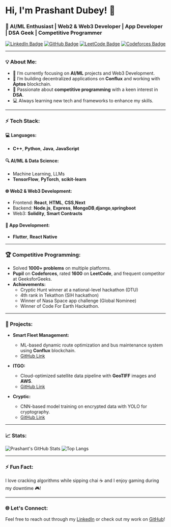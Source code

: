 # Hi, I'm Prashant Dubey! 👋

### 🚀 AI/ML Enthusiast | Web2 & Web3 Developer | App Developer | DSA Geek | Competitive Programmer

[![LinkedIn Badge](https://img.shields.io/badge/LinkedIn-Connect-blue?style=flat-square&logo=linkedin)](https://www.linkedin.com/in/prashant-dubey-59826521b/)
[![GitHub Badge](https://img.shields.io/badge/GitHub-Follow-blue?style=flat-square&logo=github)](https://github.com/prashantxy)
[![LeetCode Badge](https://img.shields.io/badge/LeetCode-Profile-orange?style=flat-square&logo=leetcode)](https://leetcode.com/u/pdubey1924/)
[![Codeforces Badge](https://img.shields.io/badge/Codeforces-Profile-yellow?style=flat-square&logo=codeforces)](https://codeforces.com/profile/pdubey1924)

---

### 💡 About Me:
- 🌱 I’m currently focusing on **AI/ML** projects and Web3 Development.
- 🔭 I’m building decentralized applications on **Conflux** and working with **Aptos** blockchain.
- 🤖 Passionate about **competitive programming** with a keen interest in **DSA**.
- 💻 Always learning new tech and frameworks to enhance my skills.

---

### ⚡ Tech Stack:
#### 💻 **Languages:**
- **C++**, **Python**, **Java**, **JavaScript**

#### 🔍 **AI/ML & Data Science:**
- Machine Learning, LLMs
- **TensorFlow**, **PyTorch**, **scikit-learn**
  
#### 🌐 **Web2 & Web3 Development:**
- Frontend: **React**, **HTML**, **CSS**,**Next**
- Backend: **Node.js**, **Express**, **MongoDB**,**django**,**springboot**
- Web3: **Solidity**, **Smart Contracts**

#### 📱 **App Development:**
- **Flutter**, **React Native**

---

### 🏆 Competitive Programming:
- Solved **1000+ problems** on multiple platforms.
- **Pupil** on **Codeforces**, rated **1600** on **LeetCode**, and frequent competitor at GeeksforGeeks.
- **Achievements:**
  - Cryptic Hunt winner at a national-level hackathon (DTU)
  - 4th rank in Tekathon (SIH hackathon)
  - Winner of Nasa Space app challenge (Global Nominee)
  - Winner of Code For Earth Hackathon.

---

### 🚀 Projects:
- **Smart Fleet Management:**  
  - ML-based dynamic route optimization and bus maintenance system using **Conflux** blockchain.  
  - [GitHub Link](https://github.com/prashantxy/ALGOOPTIMA)
  
- **ITGO:**  
  - Cloud-optimized satellite data pipeline with **GeoTIFF** images and **AWS**.  
  - [GitHub Link](https://github.com/prashantxy/ITGO)
  
- **Cryptic:**  
  - CNN-based model training on encrypted data with YOLO for cryptography.  
  - [GitHub Link](https://github.com/prashantxy/Cryptic)

---

### 📈 Stats:
![Prashant's GitHub Stats](https://github-readme-stats.vercel.app/api?username=prashantxy&show_icons=true&theme=radical)
![Top Langs](https://github-readme-stats.vercel.app/api/top-langs/?username=prashantxy&layout=compact&theme=radical)

---

### ⚡ Fun Fact:
I love cracking algorithms while sipping chai ☕ and I enjoy gaming during my downtime 🎮!

---

### 🌐 Let's Connect:
Feel free to reach out through my [LinkedIn](https://www.linkedin.com/in/prashant-dubey-59826521b/) or check out my work on [GitHub](https://github.com/prashantxy)!

